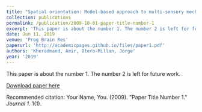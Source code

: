 ```yaml
---
title: "Spatial orientation: Model-based approach to multi-sensory mechanisms."
collection: publications
permalink: /publication/2009-10-01-paper-title-number-1
excerpt: 'This paper is about the number 1. The number 2 is left for future work.'
date: Jun 11, 2019
venue: 'Prog Brain Res'
paperurl: 'http://academicpages.github.io/files/paper1.pdf'
authors: 'Kheradmand, Amir, Otero-Millan, Jorge'
year: '2019'
---
```

This paper is about the number 1. The number 2 is left for future work.

[Download paper here](http://academicpages.github.io/files/paper1.pdf)

Recommended citation: Your Name, You. (2009). "Paper Title Number 1." <i>Journal 1</i>. 1(1).
